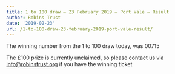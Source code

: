 ```yaml
---
title: 1 to 100 draw – 23 February 2019 – Port Vale – Result
author: Robins Trust
date: '2019-02-23'
url: /1-to-100-draw-23-february-2019-port-vale-result/
---
```


The winning number from the 1 to 100 draw today, was 00715

The £100 prize is currently unclaimed, so please contact us via info@robinstrust.org if you have the winning ticket
